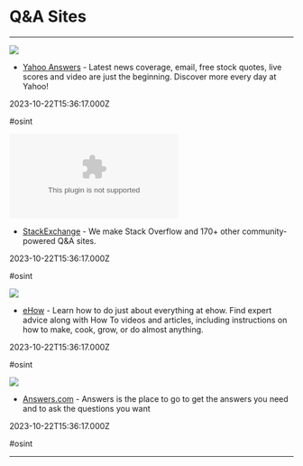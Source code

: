 # Q&A Sites

---

![](https://s.yimg.com/cv/apiv2/social/images/yahoo_default_logo.png)

- [Yahoo Answers](http://answers.yahoo.com) - Latest news coverage, email, free stock quotes, live scores and video are just the beginning. Discover more every day at Yahoo!

2023-10-22T15:36:17.000Z

#osint

![](https://rdl.ink/render/http%3A%2F%2Fstackexchange.com)

- [StackExchange](http://stackexchange.com) - We make Stack Overflow and 170+ other community-powered Q&A sites.

2023-10-22T15:36:17.000Z

#osint

![](https://img-aws.ehowcdn.com/640/ppds/bb5681eb-c057-491a-b17a-a62fb823bcdd.jpg)

- [eHow](http://www.ehow.com) - Learn how to do just about everything at ehow. Find expert advice along with How To videos and articles, including instructions on how to make, cook, grow, or do almost anything.

2023-10-22T15:36:17.000Z

#osint

![](https://st.answers.com/html_test_assets/Answers_Blue.jpeg)

- [Answers.com](http://www.answers.com) - Answers is the place to go to get the answers you need and to ask the questions you want

2023-10-22T15:36:17.000Z

#osint

---

